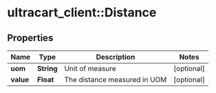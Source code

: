 # ultracart_client::Distance

## Properties
Name | Type | Description | Notes
------------ | ------------- | ------------- | -------------
**uom** | **String** | Unit of measure | [optional] 
**value** | **Float** | The distance measured in UOM | [optional] 


